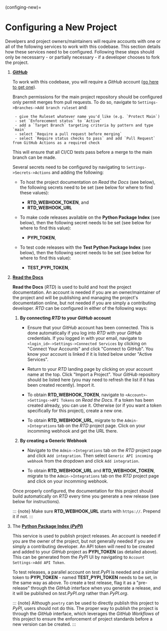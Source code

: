 (configing-new)=
# Configuring a New Project

Develpers and project owners/maintainers will require accounts with one or all of the following services to work with this codebase.  This section details how these services need to be configured.  Following these steps should only be necessarry - or partially necessary - if a developer chooses to fork the project.

1. [***GitHub***](https:/github.com)

    To work with this codebase, you will require a *GitHub* account ([go here to get one](https://github.com)).
    
    Branch permissions for the main project repository should be configured only permit merges from pull requests.  To do so, navigate to `Settings->Branches->Add branch ruleset` and:

        - give the Ruleset whatever name you'd like (e.g. `Protect Main`)
        - set `Enforecement status` to `Active`
        - add a `Target Branch` targeting criteria by pattern and type `main`
        - select `Require a pull request before merging`
        - select `Require status checks to pass` and add `Pull Request` from GitHub Actions as a required check

    This will ensure that all CI/CD tests pass before a merge to the main branch can be made.
    
    Several secrets need to be configured by navigating to `Settings->Secrets->Actions` and adding the following:
    
    - To host the project documentation on *Read the Docs* (see below), the following secrets need to be set (see below for where to find these values):
    
        - **RTD_WEBHOOK_TOKEN**, and
        - **RTD_WEBHOOK_URL**
    
    - To make code releases available on the **Python Package Index** (see below), then the following secret needs to be set (see below for where to find this value):
    
        - **PYPI_TOKEN**,
    
    - To test code releases with the **Test Python Package Index** (see below), then the following secret needs to be set (see below for where to find this value):
    
        - **TEST_PYPI_TOKEN**,


2. [__Read the Docs__](https://readthedocs.org)

    **Read the Docs** (*RTD*) is used to build and host the project documentation.  An account is needed if you are an owner/maintainer of the project and will be publishing and managing the project's documentation online, but not needed if you are simply a contributing developer.  *RTD* can be configured in either of the following ways:

    1. **By connecting *RTD* to your *GitHub* account**
        - Ensure that your *GitHub* account has been connected.  This is done automatically if you log into *RTD* with your *GitHub* credentials.  If you logged in with your email, navigate to `<login_id>->Settings->Connected Services` by clicking on "Connect Your Accounts" and click "Connect to GitHub".  You know your account is linked if it is listed below under "Active Services".

        - Return to your *RTD* landing page by clicking on your account name at the top.  Click "Import a Project".  Your *GitHub* repository should be listed here (you may need to refresh the list if it has been created recently).  Import it.

        - To obtain **RTD_WEBHOOK_TOKEN**, navigate to `<Account>->Settings->API Tokens` on *Read the Docs*.  If a token has been created already, you can use it.  Otherwise (or if you want a token specifically for this project), create a new one.

        - To obtain **RTD_WEBHOOK_URL**, migrate to the `Admin->Integrations` tab on the *RTD* project page.  Click on your incomming webhook and get the URL there.

    2. **By creating a Generic Webhook**
        - Navigate to the `Admin->Integrations` tab on the *RTD* project page and click `Add integration`.  Then select `Generic API incoming webhook` from the dropdown and click `Add integration`.

        - To obtain **RTD_WEBHOOK_URL** and **RTD_WEBHOOK_TOKEN**, migrate to the `Admin->Integrations` tab on the *RTD* project page and click on your incomming webhook.

    Once properly configured, the documentation for this project should build automatically on *RTD* every time you generate a new release (see below for instructions).

    ::: {note}
    Make sure **RTD_WEBHOOK_URL** starts with `https://`.  Prepend it if not.
    :::

3. The [__Python Package Index (*PyPI*)__](https://pypi.org)

    This service is used to publish project releases.  An account is needed if you are the owner of the project, but not generally needed if you are simply a contributing developer.  An API token will need to be created and added to your *GitHub* project as **PYPI_TOKEN** (as detailed above).  This can be generated from the *PyPI* UI by navigating to `Account Settings->Add API Token`.

    To test releases, a parallel account on *test.PyPI* is needed and a similar token to **PYPI_TOKEN** - named **TEST_PYPI_TOKEN** needs to be set, in the same way as above.  To create a test release, flag it as a "pre-release" through the *GitHub* interface when you generate a release, and it will be published on *test.PyPI.org* rather than *PyPI.org*.

    ::: {note}
    Although `poetry` can be used to directly publish this project to *PyPI*, users should not do this.  The proper way to publish the project is through the *GitHub* interface, which leverages the *GitHub Workflows* of this project to ensure the enforcement of project standards before a new version can be created.
    :::
